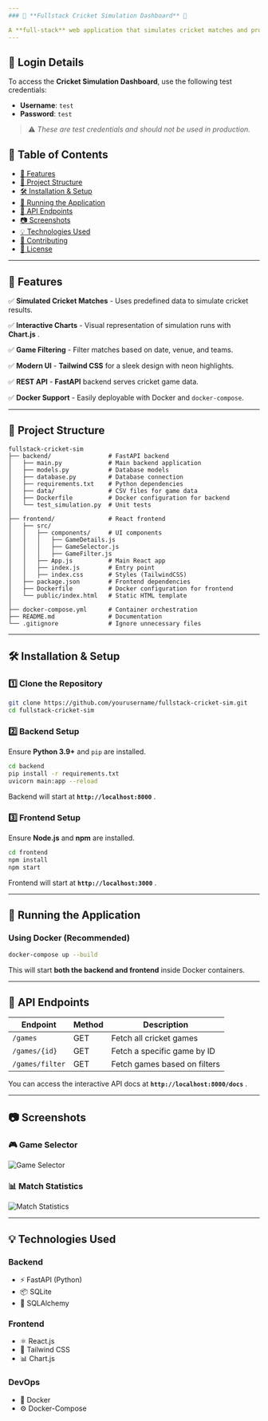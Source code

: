 ```yaml
---
### 📌 **Fullstack Cricket Simulation Dashboard** 🏏

A **full-stack** web application that simulates cricket matches and provides interactive visualizations.
---
```

## 🔑 Login Details

To access the **Cricket Simulation Dashboard**, use the following test credentials:

- **Username**: `test`
- **Password**: `test`

> ⚠️ *These are test credentials and should not be used in production.*

## 📜 **Table of Contents**

* [📌 Features](https://chatgpt.com/c/67a00f57-a2c0-8003-953f-84a960ec4f9c#features)
* [📂 Project Structure](https://chatgpt.com/c/67a00f57-a2c0-8003-953f-84a960ec4f9c#project-structure)
* [🛠 Installation &amp; Setup](https://chatgpt.com/c/67a00f57-a2c0-8003-953f-84a960ec4f9c#installation--setup)
* [🚀 Running the Application](https://chatgpt.com/c/67a00f57-a2c0-8003-953f-84a960ec4f9c#running-the-application)
* [🔗 API Endpoints](https://chatgpt.com/c/67a00f57-a2c0-8003-953f-84a960ec4f9c#api-endpoints)
* [📷 Screenshots](https://chatgpt.com/c/67a00f57-a2c0-8003-953f-84a960ec4f9c#screenshots)
* [💡 Technologies Used](https://chatgpt.com/c/67a00f57-a2c0-8003-953f-84a960ec4f9c#technologies-used)
* [🤝 Contributing](https://chatgpt.com/c/67a00f57-a2c0-8003-953f-84a960ec4f9c#contributing)
* [📝 License](https://chatgpt.com/c/67a00f57-a2c0-8003-953f-84a960ec4f9c#license)

---

## 📌 **Features**

✅ **Simulated Cricket Matches** - Uses predefined data to simulate cricket results.

✅ **Interactive Charts** - Visual representation of simulation runs with  **Chart.js** .

✅ **Game Filtering** - Filter matches based on date, venue, and teams.

✅ **Modern UI** - **Tailwind CSS** for a sleek design with neon highlights.

✅ **REST API** - **FastAPI** backend serves cricket game data.

✅ **Docker Support** - Easily deployable with Docker and `docker-compose`.

---

## 📂 **Project Structure**

```
fullstack-cricket-sim
├── backend/                # FastAPI backend
│   ├── main.py             # Main backend application
│   ├── models.py           # Database models
│   ├── database.py         # Database connection
│   ├── requirements.txt    # Python dependencies
│   ├── data/               # CSV files for game data
│   ├── Dockerfile          # Docker configuration for backend
│   └── test_simulation.py  # Unit tests
│
├── frontend/               # React frontend
│   ├── src/
│   │   ├── components/     # UI components
│   │   │   ├── GameDetails.js
│   │   │   ├── GameSelector.js
│   │   │   ├── GameFilter.js
│   │   ├── App.js          # Main React app
│   │   ├── index.js        # Entry point
│   │   ├── index.css       # Styles (TailwindCSS)
│   ├── package.json        # Frontend dependencies
│   ├── Dockerfile          # Docker configuration for frontend
│   └── public/index.html   # Static HTML template
│
├── docker-compose.yml      # Container orchestration
├── README.md               # Documentation
└── .gitignore              # Ignore unnecessary files
```

---

## 🛠 **Installation & Setup**

### **1️⃣ Clone the Repository**

```bash
git clone https://github.com/yourusername/fullstack-cricket-sim.git
cd fullstack-cricket-sim
```

### **2️⃣ Backend Setup**

Ensure **Python 3.9+** and `pip` are installed.

```bash
cd backend
pip install -r requirements.txt
uvicorn main:app --reload
```

Backend will start at  **`http://localhost:8000`** .

### **3️⃣ Frontend Setup**

Ensure **Node.js** and **npm** are installed.

```bash
cd frontend
npm install
npm start
```

Frontend will start at  **`http://localhost:3000`** .

---

## 🚀 **Running the Application**

### **Using Docker (Recommended)**

```bash
docker-compose up --build
```

This will start **both the backend and frontend** inside Docker containers.

---

## 🔗 **API Endpoints**

| Endpoint          | Method | Description                  |
| ----------------- | ------ | ---------------------------- |
| `/games`        | GET    | Fetch all cricket games      |
| `/games/{id}`   | GET    | Fetch a specific game by ID  |
| `/games/filter` | GET    | Fetch games based on filters |

You can access the interactive API docs at  **`http://localhost:8000/docs`** .

---

## 📷 **Screenshots**

### 🎮 **Game Selector**

![Game Selector](docs/GameSelectorImage.png)

### 📊 **Match Statistics**

![Match Statistics](docs/MatchStatsImage.png)

---

## 💡 **Technologies Used**

### **Backend**

* ⚡ FastAPI (Python)
* 📦 SQLite
* 🔹 SQLAlchemy

### **Frontend**

* ⚛ React.js
* 🎨 Tailwind CSS
* 📊 Chart.js

### **DevOps**

* 🐳 Docker
* ⚙️ Docker-Compose
